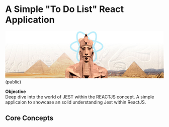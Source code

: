 # A Simple "To Do List" React Application
![Akhenaten](index-akhenaten.jpg) (public)   
  
**Objective**   
Deep dive into the world of JEST within the REACTJS concept. A simple applicaion to showcase an solid understanding Jest within ReactJS.


## Core Concepts  
